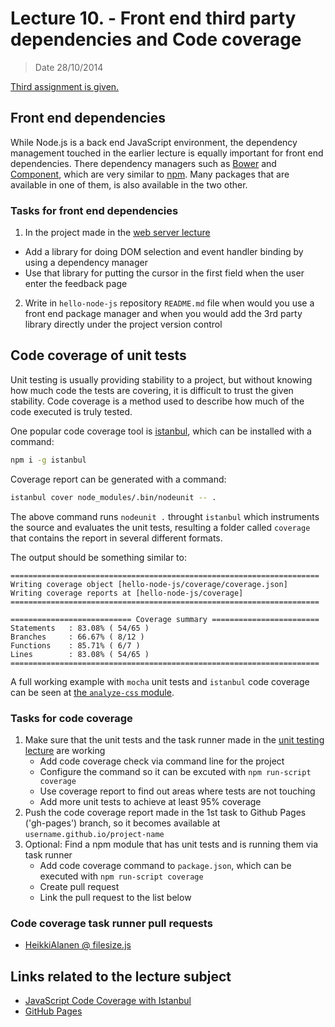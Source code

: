 # Lecture 10. - Front end third party dependencies and Code coverage

> Date 28/10/2014

[Third assignment is given.](../assignments/2014-10-28.md)

## Front end dependencies

While Node.js is a back end JavaScript environment, the dependency management touched in the earlier
lecture is equally important for front end dependencies. There dependency managers such as
[Bower][] and [Component][], which are very similar to [npm][]. Many packages that are available
in one of them, is also available in the two other.

### Tasks for front end dependencies

1. In the project made in the [web server lecture](2014-09-23.md "HTTP, Connect, Express")
  - Add a library for doing DOM selection and event handler binding by using a dependency manager
  - Use that library for putting the cursor in the first field when the user enter the feedback page
2. Write in `hello-node-js` repository `README.md` file when would you use a front end package manager
   and when you would add the 3rd party library directly under the project version control

## Code coverage of unit tests

Unit testing is usually providing stability to a project, but without knowing how much
code the tests are covering, it is difficult to trust the given stability.
Code coverage is a method used to describe how much of the code executed is truly tested.

One popular code coverage tool is [istanbul][], which can be installed with a command:

```sh
npm i -g istanbul
```

Coverage report can be generated with a command:

```sh
istanbul cover node_modules/.bin/nodeunit -- .
```

The above command runs `nodeunit .` throught `istanbul` which instruments the source and evaluates the
unit tests, resulting a folder called `coverage` that contains the report in several different formats.

The output should be something similar to:

```
=====================================================================
Writing coverage object [hello-node-js/coverage/coverage.json]
Writing coverage reports at [hello-node-js/coverage]
=====================================================================

=========================== Coverage summary ========================
Statements   : 83.08% ( 54/65 )
Branches     : 66.67% ( 8/12 )
Functions    : 85.71% ( 6/7 )
Lines        : 83.08% ( 54/65 )
=====================================================================
```

A full working example with `mocha` unit tests and `istanbul` code coverage can be
seen at [the `analyze-css` module][analyze-css].


### Tasks for code coverage

1. Make sure that the unit tests and the task runner made in the
   [unit testing lecture](2014-10-07.md "Unit testing, Jasmine, PhantomJS") are working
   - Add code coverage check via command line for the project
   - Configure the command so it can be excuted with `npm run-script coverage`
   - Use coverage report to find out areas where tests are not touching
   - Add more unit tests to achieve at least 95% coverage
2. Push the code coverage report made in the 1st task to Github Pages ('gh-pages')
    branch, so it becomes available at `username.github.io/project-name`
3. Optional: Find a npm module that has unit tests and is running them via task runner
   - Add code coverage command to `package.json`, which can be executed with `npm run-script coverage`
   - Create pull request
   - Link the pull request to the list below


### Code coverage task runner pull requests

* [HeikkiAlanen @ filesize.js](https://github.com/avoidwork/filesize.js/pull/57)


## Links related to the lecture subject

* [JavaScript Code Coverage with Istanbul](http://ariya.ofilabs.com/2012/12/javascript-code-coverage-with-istanbul.html "JavaScript Code Coverage with Istanbul")
* [GitHub Pages](https://pages.github.com/ "Websites for you and your projects")

[Bower]: http://bower.io/ "A package manager for the web"
[Component]: https://github.com/componentjs/component "Component is a vertically integrated frontend solution, handling everything from package management to the build process, handling everything including HTML, JS, CSS, images, and fonts"
[istanbul]: http://gotwarlost.github.io/istanbul/ "istanbul: A Javascript code coverage tool written in JS"
[npm]: http://npmjs.org "Node Packaged Modules"
[analyze-css]: https://github.com/macbre/analyze-css "CSS selectors complexity and performance analyzer"
